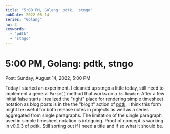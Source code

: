 ```yaml
---
title: "5:00 PM, Golang: pdtk,  stngo"
pubDate: 2022-08-14
series: "Golang"
no: 3
keywords:
  - "pdtk"
  - "stngo"
---
```


# 5:00 PM, Golang: pdtk,  stngo

Post: Sunday, August 14, 2022, 5:00 PM

Today I started an experiment. I cleaned up stngo a little today, still need to implement a general `Parse()` method that works on a `io.Reader`. After a few initial false starts I realized the "right" place for rendering simple timesheet notation as blog posts is in the the "blogit" action of [pdtk](https://rsdoiel.github.io/pttk). I think this form might be useful for both release notes in projects as well as a series aggregated from single paragraphs. The limitation of the single paragraph used in simple timesheet notation is intriguing. Proof of concept is working in v0.0.3 of pdtk. Still sorting out if I need a title and if so what it should be.

